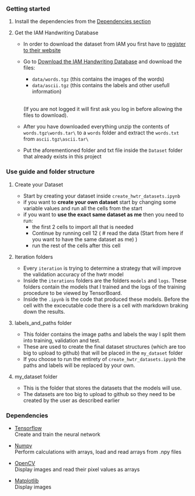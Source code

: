 ### Getting started
1. Install the dependencies from the [Dependencies section](#dependencies)

2. Get the IAM Handwriting Database

    - In order to download the dataset from IAM you first have to [register to their website](https://fki.tic.heia-fr.ch/register)

    - Go to [Download the IAM Handwriting Database](https://fki.tic.heia-fr.ch/databases/download-the-iam-handwriting-database) and download the files:
        - `data/words.tgz` (this contains the images of the words)
        - `data/ascii.tgz` (this contains the labels and other usefull information) <br><br>
    
        (If you are not logged it will first ask you log in before allowing the files to download). 

    - After you have downloaded everything unzip the contents of `words.tgz\words.tar\` to a `words` folder and extract the `words.txt` from `ascii.tgz\ascii.tar\`
    - Put the aforementioned folder and txt file inside the `Dataset` folder that already exists in this project

### Use guide and folder structure
1. Create your Dataset
    - Start by creating your dataset inside `create_hwtr_datasets.ipynb`
    - if you want to **create your own dataset** start by changing some variable values and run all the cells from the start
    - if you want to **use the exact same dataset as me** then you need to run:
        - the first 2 cells to import all that is needed
        - Continue by running cell 12 ( # read the data (Start from here if you want to have the same dataset as me) )
        - run the rest of the cells after this cell 

2. Iteration folders
    - Every `iteration` is trying to determine a strategy that will improve the validation accuracy of the hwtr model
    - Inside the `iterations` folders are the folders `models` and `logs`. These folders contain the models that I trained and the logs of the training procedure to be viewed by TensorBoard.
    - Inside the `.ipynb` is the code that produced these models. Before the cell with the excecutable code there is a cell with markdown braking down the results.

3. labels_and_paths folder
    - This folder contains the image paths and labels the way I split them into training, validation and test.
    - These are used to create the final dataset structures (which are too big to upload to github) that will be placed in the `my_dataset` folder
    - If you choose to run the entirety of `create_hwtr_datasets.ipynb` the paths and labels will be replaced by your own.

4. my_dataset folder
    - This is the folder that stores the datasets that the models will use.
    - The datasets are too big to upload to github so they need to be created by the user as described earlier

### Dependencies
- [Tensorflow](https://www.tensorflow.org/install/pip) <br>
Create and train the neural network

- [Numpy](https://numpy.org/install/) <br>
Perform calculations with arrays, load and read arrays from .npy files

- [OpenCV](https://pypi.org/project/opencv-python/) <br>
Display images and read their pixel values as arrays 

- [Matplotlib](https://pypi.org/project/matplotlib/) <br>
Display images